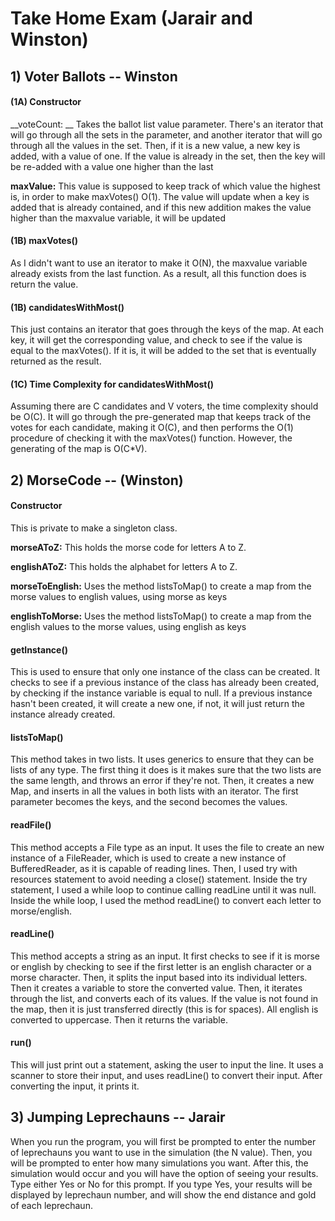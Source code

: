 # Take Home Exam (Jarair and Winston)

## 1) Voter Ballots -- Winston

#### (1A) Constructor

__voteCount: __
Takes the ballot list value parameter. There's an iterator that will go through
all the sets in the parameter, and another iterator that will go through all the
values in the set. Then, if it is a new value, a new key is added, with a value
of one. If the value is already in the set, then the key will be re-added with
a value one higher than the last

__maxValue:__
This value is supposed to keep track of which value the highest is, in order to
make maxVotes() O(1). The value will update when a key is added that is already
contained, and if this new addition makes the value higher than the maxvalue
variable, it will be updated

#### (1B) maxVotes()

As I didn't want to use an iterator to make it O(N), the maxvalue variable 
already exists from the last function. As a result, all this function does is 
return the value.

#### (1B) candidatesWithMost()

This just contains an iterator that goes through the keys of the map. At each
key, it will get the corresponding value, and check to see if the value is
equal to the maxVotes(). If it is, it will be added to the set that is
eventually returned as the result.

#### (1C) Time Complexity for candidatesWithMost() 

Assuming there are C candidates and V voters, the time complexity should be
O(C). It will go through the pre-generated map that keeps track of the votes
for each candidate, making it O(C), and then performs the O(1) procedure of
checking it with the maxVotes() function. However, the generating of the map
is O(C*V).

## 2) MorseCode -- (Winston)

#### Constructor

This is private to make a singleton class.

__morseAToZ:__
This holds the morse code for letters A to Z.

__englishAToZ:__
This holds the alphabet for letters A to Z.

__morseToEnglish:__
Uses the method listsToMap() to create a map from the morse values to english
values, using morse as keys

__englishToMorse:__
Uses the method listsToMap() to create a map from the english values to the
morse values, using english as keys

#### getInstance()

This is used to ensure that only one instance of the class can be created. It
checks to see if a previous instance of the class has already been created, by
checking if the instance variable is equal to null. If a previous instance
hasn't been created, it will create a new one, if not, it will just return the
instance already created.

#### listsToMap()

This method takes in two lists. It uses generics to ensure that they can be
lists of any type. The first thing it does is it makes sure that the two lists
are the same length, and throws an error if they're not. Then, it creates a new
Map, and inserts in all the values in both lists with an iterator. The first
parameter becomes the keys, and the second becomes the values.

#### readFile()

This method accepts a File type as an input. It uses the file to create an new
instance of a FileReader, which is used to create a new instance of
BufferedReader, as it is capable of reading lines. Then, I used try with
resources statement to avoid needing a close() statement. Inside the try
statement, I used a while loop to continue calling readLine until it was null.
Inside the while loop, I used the method readLine() to convert each letter to
morse/english.

#### readLine()

This method accepts a string as an input. It first checks to see if it is morse
or english by checking to see if the first letter is an english character or a
morse character. Then, it splits the input based into its individual letters.
Then it creates a variable to store the converted value. Then, it iterates
through the list, and converts each of its values. If the value is not found in
the map, then it is just transferred directly (this is for spaces). All english
is converted to uppercase. Then it returns the variable.

#### run()

This will just print out a statement, asking the user to input the line. It
uses a scanner to store their input, and uses readLine() to convert their
input. After converting the input, it prints it.

## 3) Jumping Leprechauns -- Jarair

When you run the program, you will first be prompted to enter the number of leprechauns you want to use in the simulation (the N value). Then, you will be prompted to enter how many simulations you want. After this, the simulation would occur and you will have the option of seeing your results. Type either Yes or No for this prompt. If you type Yes, your results  will be displayed by leprechaun number, and will show the end distance and gold of each leprechaun. 
